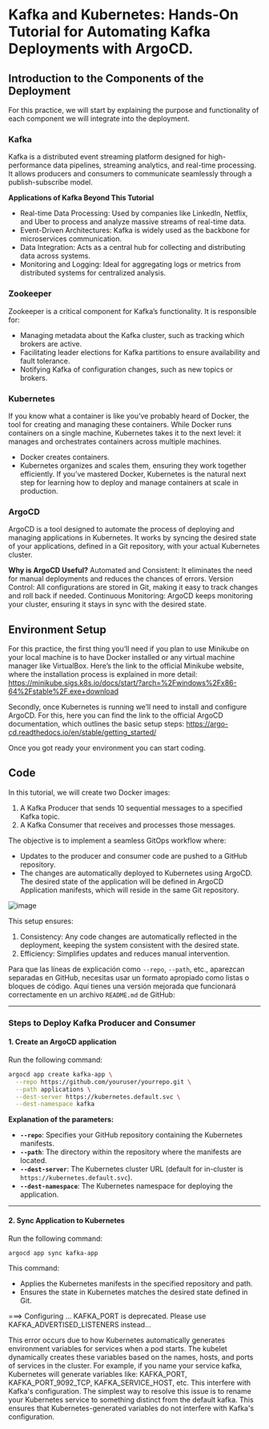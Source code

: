 # Kafka and Kubernetes: Hands-On Tutorial for Automating Kafka Deployments with ArgoCD.
## Introduction to the Components of the Deployment
For this practice, we will start by explaining the purpose and functionality of each component we will integrate into the deployment. 

### Kafka
Kafka is a distributed event streaming platform designed for high-performance data pipelines, streaming analytics, and real-time processing. It allows producers and consumers to communicate seamlessly through a publish-subscribe model.

**Applications of Kafka Beyond This Tutorial**
- Real-time Data Processing: Used by companies like LinkedIn, Netflix, and Uber to process and analyze massive streams of real-time data.
- Event-Driven Architectures: Kafka is widely used as the backbone for microservices communication.
- Data Integration: Acts as a central hub for collecting and distributing data across systems.
- Monitoring and Logging: Ideal for aggregating logs or metrics from distributed systems for centralized analysis.

### Zookeeper
Zookeeper is a critical component for Kafka’s functionality. It is responsible for:

- Managing metadata about the Kafka cluster, such as tracking which brokers are active.
- Facilitating leader elections for Kafka partitions to ensure availability and fault tolerance.
- Notifying Kafka of configuration changes, such as new topics or brokers.

### Kubernetes 

If you know what a container is like you’ve probably heard of Docker, the tool for creating and managing these containers.
While Docker runs containers on a single machine, Kubernetes takes it to the next level: it manages and orchestrates containers across multiple machines.

- Docker creates containers.
- Kubernetes organizes and scales them, ensuring they work together efficiently.
If you’ve mastered Docker, Kubernetes is the natural next step for learning how to deploy and manage containers at scale in production.

### ArgoCD

ArgoCD is a tool designed to automate the process of deploying and managing applications in Kubernetes. It works by syncing the desired state of your applications, defined in a Git repository, with your actual Kubernetes cluster.

**Why is ArgoCD Useful?**
Automated and Consistent: It eliminates the need for manual deployments and reduces the chances of errors.
Version Control: All configurations are stored in Git, making it easy to track changes and roll back if needed.
Continuous Monitoring: ArgoCD keeps monitoring your cluster, ensuring it stays in sync with the desired state.



## Environment Setup

For this practice, the first thing you’ll need if you plan to use Minikube on your local machine is to have Docker installed or any virtual machine manager like VirtualBox. Here’s the link to the official Minikube website, where the installation process is explained in more detail:
https://minikube.sigs.k8s.io/docs/start/?arch=%2Fwindows%2Fx86-64%2Fstable%2F.exe+download

Secondly, once Kubernetes is running we’ll need to install and configure ArgoCD. For this, here you can find the link to the official ArgoCD documentation, which outlines the basic setup steps:
https://argo-cd.readthedocs.io/en/stable/getting_started/

Once you got ready your environment you can start coding.

## Code

In this tutorial, we will create two Docker images:

1. A Kafka Producer that sends 10 sequential messages to a specified Kafka topic.
2. A Kafka Consumer that receives and processes those messages.


The objective is to implement a seamless GitOps workflow where:

- Updates to the producer and consumer code are pushed to a GitHub repository.
- The changes are automatically deployed to Kubernetes using ArgoCD.
The desired state of the application will be defined in ArgoCD Application manifests, which will reside in the same Git repository.

![image](https://github.com/user-attachments/assets/75e01e89-2b88-4652-a0b8-ea070d47421d)

This setup ensures:

1. Consistency: Any code changes are automatically reflected in the deployment, keeping the system consistent with the desired state.
2. Efficiency: Simplifies updates and reduces manual intervention.


Para que las líneas de explicación como `--repo`, `--path`, etc., aparezcan separadas en GitHub, necesitas usar un formato apropiado como listas o bloques de código. Aquí tienes una versión mejorada que funcionará correctamente en un archivo `README.md` de GitHub:

---

### **Steps to Deploy Kafka Producer and Consumer**

#### **1. Create an ArgoCD application**
Run the following command:
```bash
argocd app create kafka-app \
  --repo https://github.com/youruser/yourrepo.git \
  --path applications \
  --dest-server https://kubernetes.default.svc \
  --dest-namespace kafka
```

**Explanation of the parameters:**
- **`--repo`**: Specifies your GitHub repository containing the Kubernetes manifests.
- **`--path`**: The directory within the repository where the manifests are located.
- **`--dest-server`**: The Kubernetes cluster URL (default for in-cluster is `https://kubernetes.default.svc`).
- **`--dest-namespace`**: The Kubernetes namespace for deploying the application.

---

#### **2. Sync Application to Kubernetes**
Run the following command:
```bash
argocd app sync kafka-app
```

This command:
- Applies the Kubernetes manifests in the specified repository and path.
- Ensures the state in Kubernetes matches the desired state defined in Git.



===> Configuring ... KAFKA_PORT is deprecated. Please use KAFKA_ADVERTISED_LISTENERS instead...

This error occurs due to how Kubernetes automatically generates environment variables for services when a pod starts. The kubelet dynamically creates these variables based on the names, hosts, and ports of services in the cluster. For example, if you name your service kafka, Kubernetes will generate variables like:
KAFKA_PORT, KAFKA_PORT_9092_TCP, KAFKA_SERVICE_HOST, etc.
This interfere with Kafka's configuration. The simplest way to resolve this issue is to rename your Kubernetes service to something distinct from the default kafka. This ensures that Kubernetes-generated variables do not interfere with Kafka's configuration.
